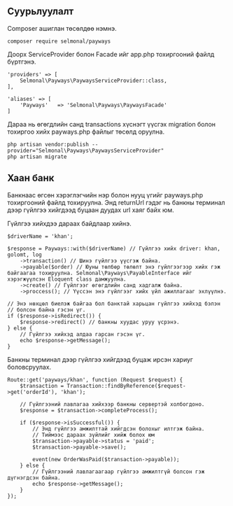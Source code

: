 ## Суурьлуулалт

Composer ашиглан төсөлдөө нэмнэ.

```
composer require selmonal/payways
```

Доорх ServiceProvider болон Facade ийг app.php тохиргооний файлд бүртгэнэ.

```
'providers' => [
	Selmonal\Payways\PaywaysServiceProvider::class,
],

'aliases' => [
	'Payways'   => 'Selmonal\Payways\PaywaysFacade'
]
```

Дараа нь өгөгдлийн санд transactions хүснэгт үүсгэх migration болон тохиргоо хийх payways.php файлыг төсөлд оруулна.

```
php artisan vendor:publish --provider="Selmonal\Payways\PaywaysServiceProvider"
php artisan migrate
```

## Хаан банк

Банкнаас өгсөн хэрэглэгчийн нэр болон нууц үгийг payways.php тохиргооний файлд тохируулна. Энд returnUrl гэдэг нь банкны терминал дээр гүйлгээ хийгдээд буцаан дуудах url хаяг байх юм. 

Гүйлгээ хийхдээ дараах байдлаар хийнэ.

```
$driverName = 'khan';

$response = Payways::with($driverName) // Гүйлгээ хийх driver: khan, golomt, log
	->transaction() // Шинэ гүйлгээ үүсгэж байна.
	->payable($order) // Юуны төлбөр төлөлт энэ гүйлгээгээр хийх гэж байгаагаа тохируулна. Selmonal\Payways\PayableInterface ийг хэрэгжүүлсэн Eloquent class дамжуулна.
	->create() // Гүйлгээг өгөгдлийн санд хадгалж байна.
	->proccess(); // Үүссэн энэ гүйлгээг хийх үйл ажиллагааг эхлүүлнэ.

// Энэ нөхцөл биелэж байгаа бол банктай харьцан гүйлгээ хийхэд бэлэн 
// болсон байна гэсэн үг.
if ($response->isRedirect()) {
	$response->redirect() // банкны хуудас уруу үсрэнэ.
} else {
	// Гүйлгээ хийхэд алдаа гарсан гэсэн үг.
	echo $response->getMessage();
}
```

Банкны терминал дээр гүйлгээ хийгдээд буцаж ирсэн хариуг боловсруулах.

```
Route::get('payways/khan', function (Request $request) {
	$transaction = Transaction::findByReference($request->get('orderId'), 'khan');
	
	// Гүйлгээний лавлагаа хийхээр банкны сервертэй холбогдоно.
    $response = $transaction->completeProcess();

    if ($response->isSuccessful()) {
    	// Энд гүйлгээ амжилттай хийгдсэн болохыг илтгэж байна.
    	// Тиймээс дараах зүйлийг хийж болох юм
    	$transaction->payable->status = 'paid';
    	$transaction->payable->save();

    	event(new OrderWasPaid($transaction->payable));
    } else {
    	// Гүйлгээний лавлагаагаар гүйлгээ амжилтгүй болсон гэж дүгнэгдсэн байна.
    	echo $response->getMessage();
    }
});
```